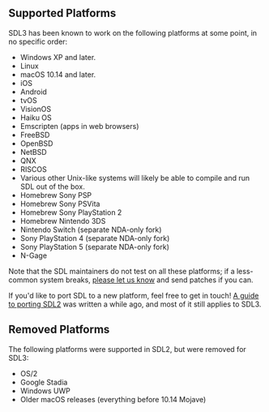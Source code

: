 ## Supported Platforms

SDL3 has been known to work on the following platforms at some point, in no specific order:

- Windows XP and later.
- Linux
- macOS 10.14 and later.
- iOS
- Android
- tvOS
- VisionOS
- Haiku OS
- Emscripten (apps in web browsers)
- FreeBSD
- OpenBSD
- NetBSD
- QNX
- RISCOS
- Various other Unix-like systems will likely be able to compile and run SDL out of the box.
- Homebrew Sony PSP
- Homebrew Sony PSVita
- Homebrew Sony PlayStation 2
- Homebrew Nintendo 3DS
- Nintendo Switch (separate NDA-only fork)
- Sony PlayStation 4 (separate NDA-only fork)
- Sony PlayStation 5 (separate NDA-only fork)
- N-Gage

Note that the SDL maintainers do not test on all these platforms; if a less-common system breaks, [please let us know](https://github.com/libsdl-org/SDL/issues/new) and send patches if you can.

If you'd like to port SDL to a new platform, feel free to get in touch! [A guide to porting SDL2](https://discourse.libsdl.org/t/port-sdl-2-0-to-bios/25453/2) was written a while ago, and most of it still applies to SDL3.

## Removed Platforms

The following platforms were supported in SDL2, but were removed for SDL3:

- OS/2
- Google Stadia
- Windows UWP
- Older macOS releases (everything before 10.14 Mojave)

